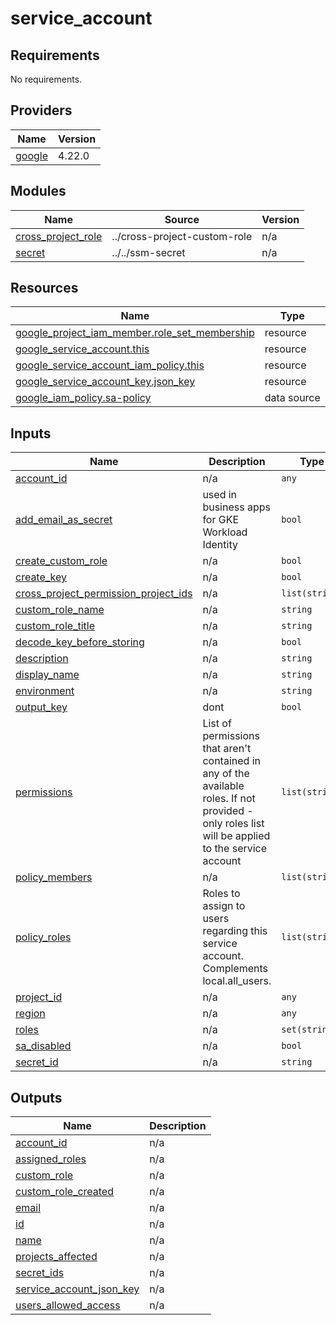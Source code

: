 # service_account

<!-- BEGINNING OF PRE-COMMIT-TERRAFORM DOCS HOOK -->
## Requirements

No requirements.

## Providers

| Name | Version |
|------|---------|
| <a name="provider_google"></a> [google](#provider\_google) | 4.22.0 |

## Modules

| Name | Source | Version |
|------|--------|---------|
| <a name="module_cross_project_role"></a> [cross\_project\_role](#module\_cross\_project\_role) | ../cross-project-custom-role | n/a |
| <a name="module_secret"></a> [secret](#module\_secret) | ../../ssm-secret | n/a |

## Resources

| Name | Type |
|------|------|
| [google_project_iam_member.role_set_membership](https://registry.terraform.io/providers/hashicorp/google/latest/docs/resources/project_iam_member) | resource |
| [google_service_account.this](https://registry.terraform.io/providers/hashicorp/google/latest/docs/resources/service_account) | resource |
| [google_service_account_iam_policy.this](https://registry.terraform.io/providers/hashicorp/google/latest/docs/resources/service_account_iam_policy) | resource |
| [google_service_account_key.json_key](https://registry.terraform.io/providers/hashicorp/google/latest/docs/resources/service_account_key) | resource |
| [google_iam_policy.sa-policy](https://registry.terraform.io/providers/hashicorp/google/latest/docs/data-sources/iam_policy) | data source |

## Inputs

| Name | Description | Type | Default | Required |
|------|-------------|------|---------|:--------:|
| <a name="input_account_id"></a> [account\_id](#input\_account\_id) | n/a | `any` | n/a | yes |
| <a name="input_add_email_as_secret"></a> [add\_email\_as\_secret](#input\_add\_email\_as\_secret) | used in business apps for GKE Workload Identity | `bool` | `false` | no |
| <a name="input_create_custom_role"></a> [create\_custom\_role](#input\_create\_custom\_role) | n/a | `bool` | `false` | no |
| <a name="input_create_key"></a> [create\_key](#input\_create\_key) | n/a | `bool` | `false` | no |
| <a name="input_cross_project_permission_project_ids"></a> [cross\_project\_permission\_project\_ids](#input\_cross\_project\_permission\_project\_ids) | n/a | `list(string)` | `[]` | no |
| <a name="input_custom_role_name"></a> [custom\_role\_name](#input\_custom\_role\_name) | n/a | `string` | `""` | no |
| <a name="input_custom_role_title"></a> [custom\_role\_title](#input\_custom\_role\_title) | n/a | `string` | `""` | no |
| <a name="input_decode_key_before_storing"></a> [decode\_key\_before\_storing](#input\_decode\_key\_before\_storing) | n/a | `bool` | `false` | no |
| <a name="input_description"></a> [description](#input\_description) | n/a | `string` | `"Managed by terraform"` | no |
| <a name="input_display_name"></a> [display\_name](#input\_display\_name) | n/a | `string` | `""` | no |
| <a name="input_environment"></a> [environment](#input\_environment) | n/a | `string` | `""` | no |
| <a name="input_output_key"></a> [output\_key](#input\_output\_key) | dont | `bool` | `false` | no |
| <a name="input_permissions"></a> [permissions](#input\_permissions) | List of permissions that aren't contained in any of the available roles. If not provided - only roles list will be applied to the service account | `list(string)` | `[]` | no |
| <a name="input_policy_members"></a> [policy\_members](#input\_policy\_members) | n/a | `list(string)` | `[]` | no |
| <a name="input_policy_roles"></a> [policy\_roles](#input\_policy\_roles) | Roles to assign to users regarding this service account. Complements local.all\_users. | `list(string)` | <pre>[<br>  "roles/iam.serviceAccountTokenCreator",<br>  "roles/iam.serviceAccountKeyAdmin",<br>  "roles/iam.serviceAccountUser"<br>]</pre> | no |
| <a name="input_project_id"></a> [project\_id](#input\_project\_id) | n/a | `any` | n/a | yes |
| <a name="input_region"></a> [region](#input\_region) | n/a | `any` | n/a | yes |
| <a name="input_roles"></a> [roles](#input\_roles) | n/a | `set(string)` | `[]` | no |
| <a name="input_sa_disabled"></a> [sa\_disabled](#input\_sa\_disabled) | n/a | `bool` | `false` | no |
| <a name="input_secret_id"></a> [secret\_id](#input\_secret\_id) | n/a | `string` | `""` | no |

## Outputs

| Name | Description |
|------|-------------|
| <a name="output_account_id"></a> [account\_id](#output\_account\_id) | n/a |
| <a name="output_assigned_roles"></a> [assigned\_roles](#output\_assigned\_roles) | n/a |
| <a name="output_custom_role"></a> [custom\_role](#output\_custom\_role) | n/a |
| <a name="output_custom_role_created"></a> [custom\_role\_created](#output\_custom\_role\_created) | n/a |
| <a name="output_email"></a> [email](#output\_email) | n/a |
| <a name="output_id"></a> [id](#output\_id) | n/a |
| <a name="output_name"></a> [name](#output\_name) | n/a |
| <a name="output_projects_affected"></a> [projects\_affected](#output\_projects\_affected) | n/a |
| <a name="output_secret_ids"></a> [secret\_ids](#output\_secret\_ids) | n/a |
| <a name="output_service_account_json_key"></a> [service\_account\_json\_key](#output\_service\_account\_json\_key) | n/a |
| <a name="output_users_allowed_access"></a> [users\_allowed\_access](#output\_users\_allowed\_access) | n/a |
<!-- END OF PRE-COMMIT-TERRAFORM DOCS HOOK -->
